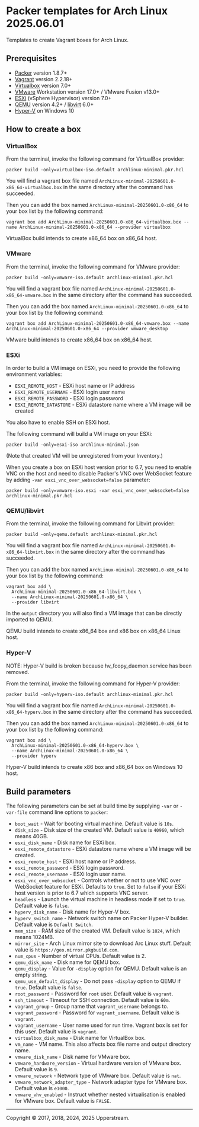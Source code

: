 # Packer templates for Arch Linux 2025.06.01

Templates to create Vagrant boxes for Arch Linux.

## Prerequisites

* [Packer][] version 1.8.7+
* [Vagrant][] version 2.2.18+
* [Virtualbox][] version 7.0+
* [VMware][] Workstation version 17.0+ / VMware Fusion v13.0+
* [ESXi][] (vSphere Hypervisor) version 7.0+
* [QEMU][] version 4.2+ / [libvirt][] 6.0+
* [Hyper-V][] on Windows 10

[ESXi]: http://www.vmware.com/products/vsphere-hypervisor
  "Free VMware vSphere Hypervisor, Free Virtualization (ESXi)"
[Hyper-V]: https://docs.microsoft.com/en-us/virtualization/hyper-v-on-windows/about/
  "Introduction to Hyper-V on Windows 10 | Microsoft Docs"
[libvirt]: https://libvirt.org/
  "libvirt: The virtualization API"
[Packer]: https://www.packer.io/ "Packer by HashiCorp"
[QEMU]: https://www.qemu.org/
  "QEMU"
[Vagrant]: https://www.vagrantup.com/ "Vagrant"
[VirtualBox]: https://www.virtualbox.org/ "Oracle VM VirtualBox"
[VMware]: http://www.vmware.com/
  "VMware Virtualization for Desktop &amp; Server, Application, Public &amp; Hybrid Clouds"

## How to create a box

### VirtualBox

From the terminal, invoke the following command for VirtualBox provider:

    packer build -only=virtualbox-iso.default archlinux-minimal.pkr.hcl

You will find a vagrant box file named `ArchLinux-minimal-20250601.0-x86_64-virtualbox.box`
in the same directory after the command has succeeded.

Then you can add the box named `ArchLinux-minimal-20250601.0-x86_64`
 to your box list by the following command:

    vagrant box add ArchLinux-minimal-20250601.0-x86_64-virtualbox.box --name ArchLinux-minimal-20250601.0-x86_64 --provider virtualbox

VirtualBox build intends to create x86_64 box on x86_64 host.

### VMware

From the terminal, invoke the following command for VMware provider:

    packer build -only=vmware-iso.default archlinux-minimal.pkr.hcl

You will find a vagrant box file named `ArchLinux-minimal-20250601.0-x86_64-vmware.box`
in the same directory after the command has succeeded.

Then you can add the box named `ArchLinux-minimal-20250601.0-x86_64`
to your box list by the following command:

    vagrant box add ArchLinux-minimal-20250601.0-x86_64-vmware.box --name ArchLinux-minimal-20250601.0-x86_64 --provider vmware_desktop

VMware build intends to create x86_64 box on x86_64 host.

### ESXi

In order to build a VM image on ESXi, you need to provide the following
environment variables:

* `ESXI_REMOTE_HOST` - ESXi host name or IP address
* `ESXI_REMOTE_USERNAME` - ESXi login user name
* `ESXI_REMOTE_PASSWORD` - ESXi login password
* `ESXI_REMOTE_DATASTORE` - ESXi datastore name where a VM image will be
  created

You also have to enable SSH on ESXi host.

The following command will build a VM image on your ESXi:

    packer build -only=esxi-iso archlinux-minimal.json

(Note that created VM will be unregistered from your Inventory.)

When you create a box on ESXi host version prior to 6.7, you need to
enable VNC on the host and need to disable Packer's VNC over WebSocket
feature by adding `-var esxi_vnc_over_websocket=false` parameter:

    packer build -only=vmware-iso.esxi -var esxi_vnc_over_websocket=false archlinux-minimal.pkr.hcl

### QEMU/libvirt

From the terminal, invoke the following command for Libvirt provider:

    packer build -only=qemu.default archlinux-minimal.pkr.hcl

You will find a vagrant box file named
`ArchLinux-minimal-20250601.0-x86_64-libvirt.box` in the
same directory after the command has succeeded.

Then you can add the box named
`ArchLinux-minimal-20250601.0-x86_64`
to your box list by the following command:

    vagrant box add \
      ArchLinux-minimal-20250601.0-x86_64-libvirt.box \
      --name ArchLinux-minimal-20250601.0-x86_64 \
      --provider libvirt

In the `output` directory you will also find a VM image that can be
directly imported to QEMU.

QEMU build intends to create x86_64 box and x86 box on x86_64 Linux
host.

### Hyper-V

NOTE: Hyper-V build is broken because hv_fcopy_daemon.service has been removed.

From the terminal, invoke the following command for Hyper-V provider:

    packer build -only=hyperv-iso.default archlinux-minimal.pkr.hcl

You will find a vagrant box file named
`ArchLinux-minimal-20250601.0-x86_64-hyperv.box`
in the same directory after the command has succeeded.

Then you can add the box named
`ArchLinux-minimal-20250601.0-x86_64`
to your box list by the following command:

    vagrant box add \
      ArchLinux-minimal-20250601.0-x86_64-hyperv.box \
      --name ArchLinux-minimal-20250601.0-x86_64 \
      --provider hyperv

Hyper-V build intends to create x86 box and x86_64 box on Windows 10
host.

## Build parameters

The following parameters can be set at build time by supplying `-var`
or `-var-file` command line options to `packer`:

* `boot_wait` - Wait for booting virtual machine.  Default value is
  `10s`.
* `disk_size` - Disk size of the created VM.  Default value is `40960`,
  which means 40GB.
* `esxi_disk_name` - Disk name for ESXi box.
* `esxi_remote_datastore` - ESXi datastore name where a VM image will
  be created.
* `esxi_remote_host` - ESXi host name or IP address.
* `esxi_remote_password` - ESXi login password.
* `esxi_remote_username` - ESXi login user name.
* `esxi_vnc_over_websocket` - Controls whether or not to use VNC over
  WebSocket feature for ESXi.  Defaults to `true`.  Set to `false` if
  your ESXi host version is prior to 6.7 which supports VNC server.
* `headless` - Launch the virtual machine in headless mode if set to
  `true`.  Default value is `false`.
* `hyperv_disk_name` - Disk name for Hyper-V box.
* `hyperv_switch_name` - Network switch name on Packer Hyper-V builder.
  Default value is `Default Switch`.
* `mem_size` - RAM size of the created VM.  Default value is `1024`,
  which means 1024MB.
* `mirror_site` - Arch Linux mirror site to download Arc Linux stuff.
  Default value is `https://geo.mirror.pkgbuild.com`.
* `num_cpus` - Number of virtual CPUs.  Default value is 2.
* `qemu_disk_name` - Disk name for QEMU box.
* `qemu_display` - Value for `-display` option for QEMU.  Default value
  is an empty string.
* `qemu_use_default_display` - Do not pass `-display` option to QEMU if
  `true`.  Default value is `false`.
* `root_password` - Password for `root` user.  Default value is
  `vagrant`.
* `ssh_timeout` - Timeout for SSH connection.  Default value is `60m`.
* `vagrant_group` - Group name that `vagrant_username` belongs to.
* `vagrant_password` - Password for `vagrant_username`.  Default value
  is `vagrant`.
* `vagrant_username` - User name used for run time.  Vagrant box is set
  for this user.  Default value is `vagrant`.
* `virtualbox_disk_name` - Disk name for VirtualBox box.
* `vm_name` - VM name.  This also affects box file name and output
  directory name.
* `vmware_disk_name` - Disk name for VMware box.
* `vmware_hardware_version` - Virtual hardware version of VMware box.
  Default value is `9`.
* `vmware_network` - Network type of VMware box.  Default value is
  `nat`.
* `vmware_network_adapter_type` - Network adapter type for VMware box.
  Default value is `e1000`.
* `vmware_vhv_enabled` - Instruct whether nested virtualisation is
  enabled for VMware box.  Default value is `FALSE`.

- - -

Copyright &copy; 2017, 2018, 2024, 2025 Upperstream.
